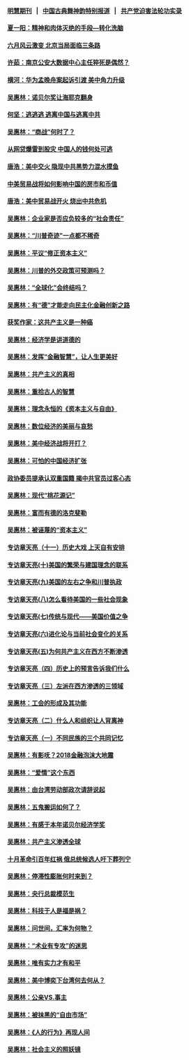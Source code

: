 #### [明慧期刊](https://github.com/gfw-breaker/mh-qikan) &nbsp;&nbsp;|&nbsp;&nbsp; [中国古典舞神韵特别报道](https://github.com/gfw-breaker/mh-news/blob/master/shenyun.md?t=07102337) &nbsp;&nbsp;|&nbsp;&nbsp; [共产党迫害法轮功实录](https://github.com/gfw-breaker/mh-news/blob/master/README.md?t=07102337)  

#### [夏一阳：精神和肉体灭绝的手段—转化洗脑](../pages/nsc423/n11368250.md?t=07102337) 

#### [六月风云激变 北京当局面临三条路](../pages/nsc423/n11313668.md?t=07102337) 

#### [许茹：南京公安大数据中心主任猝死是偶然？](../pages/nsc423/n11064744.md?t=07102337) 

#### [横河：华为孟晚舟案起诉引渡 美中角力升级](../pages/nsc423/n11027230.md?t=07102337) 

#### [吴惠林：诺贝尔奖让海耶克翻身](../pages/nsc423/n10890049.md?t=07102337) 

#### [何坚：逃逃逃 逃离中国与逃离中共](../pages/nsc423/n10592891.md?t=07102337) 

#### [吴惠林：“商战”何时了？](../pages/nsc423/n10573558.md?t=07102337) 

#### [从网贷爆雷到股灾 中国人的钱何处可逃](../pages/nsc423/n10572800.md?t=07102337) 

#### [唐浩：美中交火 隐现中共黑势力混水摸鱼](../pages/nsc423/n10544040.md?t=07102337) 

#### [中美贸易战将如何影响中国的房市和币值](../pages/nsc423/n10543697.md?t=07102337) 

#### [唐浩：美中贸易战开火 烧出中共危机](../pages/nsc423/n10540126.md?t=07102337) 

#### [吴惠林：企业家是否应负较多的“社会责任”](../pages/nsc423/n10535022.md?t=07102337) 

#### [吴惠林：“川普奇迹”一点都不稀奇](../pages/nsc423/n10512808.md?t=07102337) 

#### [吴惠林：平议“修正资本主义”](../pages/nsc423/n10495724.md?t=07102337) 

#### [吴惠林：川普的外交政策可预测吗？](../pages/nsc423/n10462387.md?t=07102337) 

#### [吴惠林：“全球化”会终结吗？](../pages/nsc423/n10452838.md?t=07102337) 

#### [吴惠林：有“德”才能走向民主化金融创新之路](../pages/nsc423/n10432292.md?t=07102337) 

#### [获奖作家：这共产主义是一种癌](../pages/nsc423/n10431541.md?t=07102337) 

#### [吴惠林：经济学是讲道德的](../pages/nsc423/n10398014.md?t=07102337) 

#### [吴惠林：发挥“金融智慧”，让人生更美好](../pages/nsc423/n10375019.md?t=07102337) 

#### [吴惠林：共产主义的真相](../pages/nsc423/n10351394.md?t=07102337) 

#### [吴惠林：重拾古人的智慧](../pages/nsc423/n10337691.md?t=07102337) 

#### [吴惠林：理念永恒的《资本主义与自由》](../pages/nsc423/n10316274.md?t=07102337) 

#### [吴惠林：数位经济的美丽与哀愁](../pages/nsc423/n10292946.md?t=07102337) 

#### [吴惠林：美中经济战将开打？](../pages/nsc423/n10258825.md?t=07102337) 

#### [吴惠林：可怕的中国经济扩张](../pages/nsc423/n10219147.md?t=07102337) 

#### [政协委员提承认双重国籍 揭中共官员过客心态](../pages/nsc423/n10208809.md?t=07102337) 

#### [吴惠林：现代“桃花源记”](../pages/nsc423/n10185234.md?t=07102337) 

#### [吴惠林：富而有德的洛克斐勒](../pages/nsc423/n10142264.md?t=07102337) 

#### [吴惠林：被诬蔑的“资本主义”](../pages/nsc423/n10124816.md?t=07102337) 

#### [专访章天亮（十一）历史大戏 上天自有安排](../pages/nsc423/n10094905.md?t=07102337) 

#### [专访章天亮(十)美国的繁荣与建国理念的联系](../pages/nsc423/n10094899.md?t=07102337) 

#### [专访章天亮(九)美国的左右之争和川普执政](../pages/nsc423/n10094889.md?t=07102337) 

#### [专访章天亮(八)怎么看待美国的一些社会现象](../pages/nsc423/n10094857.md?t=07102337) 

#### [专访章天亮(七)传统与现代——美国价值之争](../pages/nsc423/n10093140.md?t=07102337) 

#### [专访章天亮(六)进化论与当前社会变化的关系](../pages/nsc423/n10092036.md?t=07102337) 

#### [专访章天亮(五)为何共产主义在西方不断渗透](../pages/nsc423/n10083620.md?t=07102337) 

#### [专访章天亮（四）历史上的预言告诉我们什么](../pages/nsc423/n10083606.md?t=07102337) 

#### [专访章天亮（三）左派在西方渗透的三领域](../pages/nsc423/n10081115.md?t=07102337) 

#### [吴惠林：工会的形成及其功能](../pages/nsc423/n10080633.md?t=07102337) 

#### [专访章天亮（二）什么人和组织让人背离神](../pages/nsc423/n10076637.md?t=07102337) 

#### [专访章天亮（一）不同民族的三个共同记忆](../pages/nsc423/n10074188.md?t=07102337) 

#### [吴惠林：有影呒？2018金融泡沫大地震](../pages/nsc423/n10040534.md?t=07102337) 

#### [吴惠林：“爱情”这个东西](../pages/nsc423/n10019423.md?t=07102337) 

#### [吴惠林：由台湾劳动部政次请辞说起](../pages/nsc423/n9979679.md?t=07102337) 

#### [吴惠林：五鬼搬运如何了？](../pages/nsc423/n9925338.md?t=07102337) 

#### [吴惠林：有感于本年诺贝尔经济学奖](../pages/nsc423/n9871883.md?t=07102337) 

#### [吴惠林：共产主义渗透全球](../pages/nsc423/n9812748.md?t=07102337) 

#### [十月革命引百年红祸 俄总统候选人吁下葬列宁](../pages/nsc423/n9810182.md?t=07102337) 

#### [吴惠林：停滞性膨胀何时来到？](../pages/nsc423/n9764136.md?t=07102337) 

#### [吴惠林：央行总裁模范生](../pages/nsc423/n9728134.md?t=07102337) 

#### [吴惠林：科技于人是福是祸？](../pages/nsc423/n9672982.md?t=07102337) 

#### [吴惠林：问世间，汇率为何物？](../pages/nsc423/n9621788.md?t=07102337) 

#### [吴惠林：“术业有专攻”的迷思](../pages/nsc423/n9580363.md?t=07102337) 

#### [吴惠林：唯有实力才有和平](../pages/nsc423/n9529599.md?t=07102337) 

#### [吴惠林：美中博奕下台湾何去何从？](../pages/nsc423/n9483598.md?t=07102337) 

#### [吴惠林：公亲VS.事主](../pages/nsc423/n9425637.md?t=07102337) 

#### [吴惠林：被抹黑的“自由市场”](../pages/nsc423/n9351545.md?t=07102337) 

#### [吴惠林：《人的行为》再现人间](../pages/nsc423/n9296339.md?t=07102337) 

#### [吴惠林：社会主义的照妖镜](../pages/nsc423/n9243460.md?t=07102337) 

